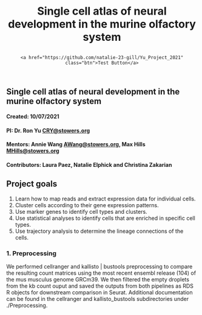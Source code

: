 <header class="page-header" role="banner">
  <h1 class="project-name">Single cell atlas of neural development in the murine olfactory system</h1>
  <h2 class="project-tagline"></h2>

    <a href="https://github.com/natalie-23-gill/Yu_Project_2021" class="btn">Test Button</a>


</header>

## Single cell atlas of neural development in the murine olfactory system  

#### Created: 10/07/2021

#### PI: Dr. Ron Yu CRY@stowers.org    

#### Mentors: Annie Wang AWang@stowers.org, Max Hills MHills@stowers.org    

#### Contributors: Laura Paez, Natalie Elphick and Christina Zakarian   

## Project goals   

1. Learn how to map reads and extract expression data for individual cells.
2. Cluster cells according to their gene expression patterns.
3. Use marker genes to identify cell types and clusters.
4. Use statistical analyses to identify cells that are enriched in specific cell types.
5. Use trajectory analysis to determine the lineage connections of the cells.   

### 1. Preprocessing  

We performed cellranger and kallisto \| bustools preprocessing to compare the resulting count matrices using the most recent ensembl release (104) of the mus musculus genome GRCm39. We then filtered the empty droplets from the kb count ouput and saved the outputs from both pipelines as RDS R objects for downstream comparison in Seurat. Additional documentation can be found in the cellranger and kallisto_bustools subdirectories under ./Preprocessing. 

